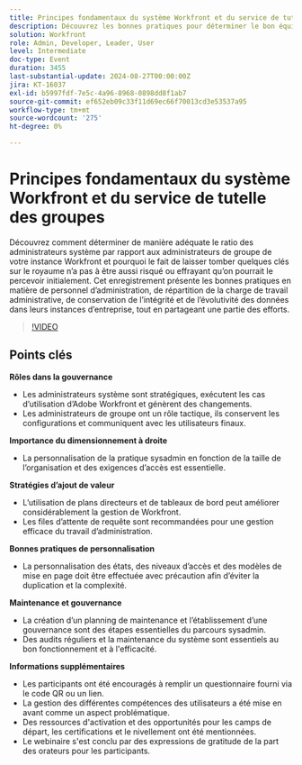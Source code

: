 ```yaml
---
title: Principes fondamentaux du système Workfront et du service de tutelle des groupes
description: Découvrez les bonnes pratiques pour déterminer le bon équilibre entre le système Workfront et les administrateurs de groupe, distribuer les charges de travail et préserver l’intégrité des données afin de dimensionner votre entreprise de manière efficace et sécurisée.
solution: Workfront
role: Admin, Developer, Leader, User
level: Intermediate
doc-type: Event
duration: 3455
last-substantial-update: 2024-08-27T00:00:00Z
jira: KT-16037
exl-id: b5997fdf-7e5c-4a96-8968-0898dd8f1ab7
source-git-commit: ef652eb09c33f11d69ec66f70013cd3e53537a95
workflow-type: tm+mt
source-wordcount: '275'
ht-degree: 0%

---
```


# Principes fondamentaux du système Workfront et du service de tutelle des groupes

Découvrez comment déterminer de manière adéquate le ratio des administrateurs système par rapport aux administrateurs de groupe de votre instance Workfront et pourquoi le fait de laisser tomber quelques clés sur le royaume n’a pas à être aussi risqué ou effrayant qu’on pourrait le percevoir initialement. Cet enregistrement présente les bonnes pratiques en matière de personnel d’administration, de répartition de la charge de travail administrative, de conservation de l’intégrité et de l’évolutivité des données dans leurs instances d’entreprise, tout en partageant une partie des efforts.

>[!VIDEO](https://video.tv.adobe.com/v/3433002/?learn=on)

## Points clés

**Rôles dans la gouvernance**

* Les administrateurs système sont stratégiques, exécutent les cas d’utilisation d’Adobe Workfront et génèrent des changements.
* Les administrateurs de groupe ont un rôle tactique, ils conservent les configurations et communiquent avec les utilisateurs finaux.

**Importance du dimensionnement à droite**

* La personnalisation de la pratique sysadmin en fonction de la taille de l’organisation et des exigences d’accès est essentielle.

**Stratégies d’ajout de valeur**

* L’utilisation de plans directeurs et de tableaux de bord peut améliorer considérablement la gestion de Workfront.
* Les files d’attente de requête sont recommandées pour une gestion efficace du travail d’administration.

**Bonnes pratiques de personnalisation**

* La personnalisation des états, des niveaux d’accès et des modèles de mise en page doit être effectuée avec précaution afin d’éviter la duplication et la complexité.

**Maintenance et gouvernance**

* La création d’un planning de maintenance et l’établissement d’une gouvernance sont des étapes essentielles du parcours sysadmin.
* Des audits réguliers et la maintenance du système sont essentiels au bon fonctionnement et à l&#39;efficacité.

**Informations supplémentaires**

* Les participants ont été encouragés à remplir un questionnaire fourni via le code QR ou un lien.
* La gestion des différentes compétences des utilisateurs a été mise en avant comme un aspect problématique.
* Des ressources d&#39;activation et des opportunités pour les camps de départ, les certifications et le nivellement ont été mentionnées.
* Le webinaire s&#39;est conclu par des expressions de gratitude de la part des orateurs pour les participants.

